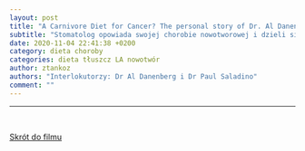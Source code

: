 ```yaml
---
layout: post
title: "A Carnivore Diet for Cancer? The personal story of Dr. Al Danenberg."
subtitle: "Stomatolog opowiada swojej chorobie nowotworowej i dzieli sie wiedzą jaka zdobył w zakresie swojej specjalności (WIDEO)"
date: 2020-11-04 22:41:38 +0200
category: dieta choroby
categories: dieta tłuszcz LA nowotwór
author: ztankoz
authors: "Interlokutorzy: Dr Al Danenberg i Dr Paul Saladino"
comment: ""
---
```


<hr>
<br>

[Skrót do filmu](https://youtu.be/mEt31-9ZtoI)
